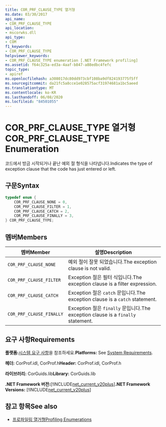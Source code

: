 ```yaml
---
title: COR_PRF_CLAUSE_TYPE 열거형
ms.date: 03/30/2017
api_name:
- COR_PRF_CLAUSE_TYPE
api_location:
- mscorwks.dll
api_type:
- COM
f1_keywords:
- COR_PRF_CLAUSE_TYPE
helpviewer_keywords:
- COR_PRF_CLAUSE_TYPE enumeration [.NET Framework profiling]
ms.assetid: f64c325a-ed3a-4aaf-b847-a88edbc4fefc
topic_type:
- apiref
ms.openlocfilehash: a308017dc80dd973cbf108ba9df824193775f5ff
ms.sourcegitcommit: da21fc5a8cce1e028575acf31974681a1bc5aeed
ms.translationtype: MT
ms.contentlocale: ko-KR
ms.lasthandoff: 06/08/2020
ms.locfileid: "84501055"
---
```

# <a name="cor_prf_clause_type-enumeration"></a><span data-ttu-id="5f66d-102">COR_PRF_CLAUSE_TYPE 열거형</span><span class="sxs-lookup"><span data-stu-id="5f66d-102">COR_PRF_CLAUSE_TYPE Enumeration</span></span>
<span data-ttu-id="5f66d-103">코드에서 방금 시작되거나 끝난 예외 절 형식을 나타냅니다.</span><span class="sxs-lookup"><span data-stu-id="5f66d-103">Indicates the type of exception clause that the code has just entered or left.</span></span>  
  
## <a name="syntax"></a><span data-ttu-id="5f66d-104">구문</span><span class="sxs-lookup"><span data-stu-id="5f66d-104">Syntax</span></span>  
  
```cpp  
typedef enum {  
    COR_PRF_CLAUSE_NONE = 0,  
    COR_PRF_CLAUSE_FILTER = 1,  
    COR_PRF_CLAUSE_CATCH = 2,  
    COR_PRF_CLAUSE_FINALLY = 3,  
} COR_PRF_CLAUSE_TYPE;  
```  
  
## <a name="members"></a><span data-ttu-id="5f66d-105">멤버</span><span class="sxs-lookup"><span data-stu-id="5f66d-105">Members</span></span>  
  
|<span data-ttu-id="5f66d-106">멤버</span><span class="sxs-lookup"><span data-stu-id="5f66d-106">Member</span></span>|<span data-ttu-id="5f66d-107">설명</span><span class="sxs-lookup"><span data-stu-id="5f66d-107">Description</span></span>|  
|------------|-----------------|  
|`COR_PRF_CLAUSE_NONE`|<span data-ttu-id="5f66d-108">예외 절이 잘못 되었습니다.</span><span class="sxs-lookup"><span data-stu-id="5f66d-108">The exception clause is not valid.</span></span>|  
|`COR_PRF_CLAUSE_FILTER`|<span data-ttu-id="5f66d-109">Exception 절은 필터 식입니다.</span><span class="sxs-lookup"><span data-stu-id="5f66d-109">The exception clause is a filter expression.</span></span>|  
|`COR_PRF_CLAUSE_CATCH`|<span data-ttu-id="5f66d-110">Exception 절은 `catch` 문입니다.</span><span class="sxs-lookup"><span data-stu-id="5f66d-110">The exception clause is a `catch` statement.</span></span>|  
|`COR_PRF_CLAUSE_FINALLY`|<span data-ttu-id="5f66d-111">Exception 절은 `finally` 문입니다.</span><span class="sxs-lookup"><span data-stu-id="5f66d-111">The exception clause is a `finally` statement.</span></span>|  
  
## <a name="requirements"></a><span data-ttu-id="5f66d-112">요구 사항</span><span class="sxs-lookup"><span data-stu-id="5f66d-112">Requirements</span></span>  
 <span data-ttu-id="5f66d-113">**플랫폼:**[시스템 요구 사항](../../get-started/system-requirements.md)을 참조하세요.</span><span class="sxs-lookup"><span data-stu-id="5f66d-113">**Platforms:** See [System Requirements](../../get-started/system-requirements.md).</span></span>  
  
 <span data-ttu-id="5f66d-114">**헤더:** CorProf.idl, CorProf.h</span><span class="sxs-lookup"><span data-stu-id="5f66d-114">**Header:** CorProf.idl, CorProf.h</span></span>  
  
 <span data-ttu-id="5f66d-115">**라이브러리:** CorGuids.lib</span><span class="sxs-lookup"><span data-stu-id="5f66d-115">**Library:** CorGuids.lib</span></span>  
  
 <span data-ttu-id="5f66d-116">**.NET Framework 버전:**[!INCLUDE[net_current_v20plus](../../../../includes/net-current-v20plus-md.md)]</span><span class="sxs-lookup"><span data-stu-id="5f66d-116">**.NET Framework Versions:** [!INCLUDE[net_current_v20plus](../../../../includes/net-current-v20plus-md.md)]</span></span>  
  
## <a name="see-also"></a><span data-ttu-id="5f66d-117">참고 항목</span><span class="sxs-lookup"><span data-stu-id="5f66d-117">See also</span></span>

- [<span data-ttu-id="5f66d-118">프로파일링 열거형</span><span class="sxs-lookup"><span data-stu-id="5f66d-118">Profiling Enumerations</span></span>](profiling-enumerations.md)
